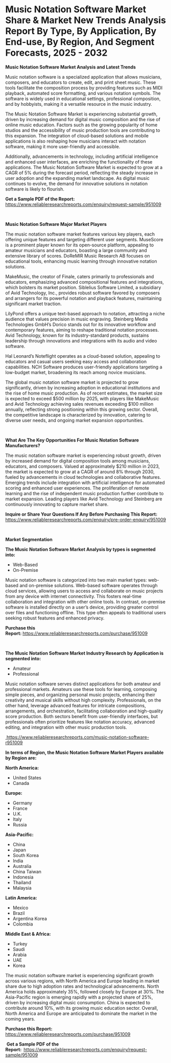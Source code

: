 <p><h1>Music Notation Software Market Share & Market New Trends Analysis Report By Type, By Application, By End-use, By Region, And Segment Forecasts, 2025 - 2032</h1></p><p><strong>Music Notation Software Market Analysis and Latest Trends</strong></p>
<p><p>Music notation software is a specialized application that allows musicians, composers, and educators to create, edit, and print sheet music. These tools facilitate the composition process by providing features such as MIDI playback, automated score formatting, and various notation symbols. The software is widely used in educational settings, professional composition, and by hobbyists, making it a versatile resource in the music industry.</p><p>The Music Notation Software Market is experiencing substantial growth, driven by increasing demand for digital music composition and the rise of online music education. Factors such as the growing popularity of home studios and the accessibility of music production tools are contributing to this expansion. The integration of cloud-based solutions and mobile applications is also reshaping how musicians interact with notation software, making it more user-friendly and accessible.</p><p>Additionally, advancements in technology, including artificial intelligence and enhanced user interfaces, are enriching the functionality of these applications. The Music Notation Software Market is expected to grow at a CAGR of 5% during the forecast period, reflecting the steady increase in user adoption and the expanding market landscape. As digital music continues to evolve, the demand for innovative solutions in notation software is likely to flourish.</p></p>
<p><strong>Get a Sample PDF of the Report:&nbsp;</strong> <a href="https://www.reliableresearchreports.com/enquiry/request-sample/951009?utm_campaign=3696&utm_medium=2&utm_source=Github&utm_content=ia&utm_term=18042025&utm_id=music-notation-software">https://www.reliableresearchreports.com/enquiry/request-sample/951009</a></p>
<p>&nbsp;</p>
<p><strong>Music Notation Software Major Market Players</strong></p>
<p><p>The music notation software market features various key players, each offering unique features and targeting different user segments. MuseScore is a prominent player known for its open-source platform, appealing to amateur musicians and educators, boasting a large community and extensive library of scores. DoReMIR Music Research AB focuses on educational tools, enhancing music learning through innovative notation solutions.</p><p>MakeMusic, the creator of Finale, caters primarily to professionals and educators, emphasizing advanced compositional features and integrations, which bolsters its market position. Siblelius Software Limited, a subsidiary of Avid Technology, Inc., provides robust software favored by composers and arrangers for its powerful notation and playback features, maintaining significant market traction.</p><p>LilyPond offers a unique text-based approach to notation, attracting a niche audience that values precision in music engraving. Steinberg Media Technologies GmbH’s Dorico stands out for its innovative workflow and contemporary features, aiming to reshape traditional notation processes. Avid Technology, known for its industry-standard products, sustains leadership through innovations and integrations with its audio and video software.</p><p>Hal Leonard’s Noteflight operates as a cloud-based solution, appealing to educators and casual users seeking easy access and collaboration capabilities. NCH Software produces user-friendly applications targeting a low-budget market, broadening its reach among novice musicians.</p><p>The global music notation software market is projected to grow significantly, driven by increasing adoption in educational institutions and the rise of home music production. As of recent estimates, the market size is expected to exceed $500 million by 2025, with players like MakeMusic and Avid Technology achieving sales revenues exceeding $100 million annually, reflecting strong positioning within this growing sector. Overall, the competitive landscape is characterized by innovation, catering to diverse user needs, and ongoing market expansion opportunities.</p></p>
<p>&nbsp;</p>
<p><strong>What Are The Key Opportunities For Music Notation Software Manufacturers?</strong></p>
<p><p>The music notation software market is experiencing robust growth, driven by increased demand for digital composition tools among musicians, educators, and composers. Valued at approximately $210 million in 2023, the market is expected to grow at a CAGR of around 8% through 2030, fueled by advancements in cloud technologies and collaborative features. Emerging trends include integration with artificial intelligence for automated scoring and enhanced user experiences. The proliferation of remote learning and the rise of independent music production further contribute to market expansion. Leading players like Avid Technology and Steinberg are continuously innovating to capture market share.</p></p>
<p><strong>Inquire or Share Your Questions If Any Before Purchasing This Report:</strong> <a href="https://www.reliableresearchreports.com/enquiry/pre-order-enquiry/951009?utm_campaign=3696&utm_medium=2&utm_source=Github&utm_content=ia&utm_term=18042025&utm_id=music-notation-software">https://www.reliableresearchreports.com/enquiry/pre-order-enquiry/951009</a></p>
<p>&nbsp;</p>
<p><strong>Market Segmentation</strong></p>
<p><strong>The Music Notation Software Market Analysis by types is segmented into:</strong></p>
<p><ul><li>Web-Based</li><li>On-Premise</li></ul></p>
<p><p>Music notation software is categorized into two main market types: web-based and on-premise solutions. Web-based software operates through cloud services, allowing users to access and collaborate on music projects from any device with internet connectivity. This fosters real-time collaboration and integration with other online tools. In contrast, on-premise software is installed directly on a user’s device, providing greater control over files and functioning offline. This type often appeals to traditional users seeking robust features and enhanced privacy.</p></p>
<p><strong>Purchase this Report:&nbsp;</strong><a href="https://www.reliableresearchreports.com/purchase/951009?utm_campaign=3696&utm_medium=2&utm_source=Github&utm_content=ia&utm_term=18042025&utm_id=music-notation-software">https://www.reliableresearchreports.com/purchase/951009</a></p>
<p>&nbsp;</p>
<p><strong>The Music Notation Software Market Industry Research by Application is segmented into:</strong></p>
<p><ul><li>Amateur</li><li>Professional</li></ul></p>
<p><p>Music notation software serves distinct applications for both amateur and professional markets. Amateurs use these tools for learning, composing simple pieces, and organizing personal music projects, enhancing their creativity and musical skills without high complexity. Professionals, on the other hand, leverage advanced features for intricate compositions, arrangements, and orchestration, facilitating collaboration and high-quality score production. Both sectors benefit from user-friendly interfaces, but professionals often prioritize features like notation accuracy, advanced editing, and integration with other music production tools.</p></p>
<p><a href="https://www.reliableresearchreports.com/music-notation-software-r951009?utm_campaign=3696&utm_medium=2&utm_source=Github&utm_content=ia&utm_term=18042025&utm_id=music-notation-software">&nbsp;https://www.reliableresearchreports.com/music-notation-software-r951009</a></p>
<p><strong>In terms of Region, the Music Notation Software Market Players available by Region are:</strong></p>
<p>
    <p> <strong> North America: </strong>
        <ul>
            <li>United States</li>
            <li>Canada</li>
        </ul>
        </p> 
    <p> <strong> Europe: </strong>
        <ul>
            <li>Germany</li>
            <li>France</li>
            <li>U.K.</li>
            <li>Italy</li>
            <li>Russia</li>
        </ul>
        </p> 
    <p> <strong> Asia-Pacific: </strong>
        <ul>
            <li>China</li>
            <li>Japan</li>
            <li>South Korea</li>
            <li>India</li>
            <li>Australia</li>
            <li>China Taiwan</li>
            <li>Indonesia</li>
            <li>Thailand</li>
            <li>Malaysia</li>
        </ul>
        </p> 
    <p> <strong> Latin America: </strong>
        <ul>
            <li>Mexico</li>
            <li>Brazil</li>
            <li>Argentina Korea</li>
            <li>Colombia</li>
        </ul>
        </p> 
    <p> <strong> Middle East & Africa: </strong>
        <ul>
            <li>Turkey</li>
            <li>Saudi</li>
            <li>Arabia</li>
            <li>UAE</li>
            <li>Korea</li>
        </ul>
    </p>
    </p>
<p><p>The music notation software market is experiencing significant growth across various regions, with North America and Europe leading in market share due to high adoption rates and technological advancements. North America holds approximately 35%, followed closely by Europe at 30%. The Asia-Pacific region is emerging rapidly with a projected share of 25%, driven by increasing digital music consumption. China is expected to contribute around 10%, with its growing music education sector. Overall, North America and Europe are anticipated to dominate the market in the coming years.</p></p>
<p><strong>Purchase this Report: </strong><a href="https://www.reliableresearchreports.com/purchase/951009?utm_campaign=3696&utm_medium=2&utm_source=Github&utm_content=ia&utm_term=18042025&utm_id=music-notation-software">https://www.reliableresearchreports.com/purchase/951009</a></p>
<p>&nbsp;<strong>Get a Sample PDF of the Report:&nbsp;&nbsp;</strong><a href="https://www.reliableresearchreports.com/enquiry/request-sample/951009?utm_campaign=3696&utm_medium=2&utm_source=Github&utm_content=ia&utm_term=18042025&utm_id=music-notation-software">https://www.reliableresearchreports.com/enquiry/request-sample/951009</a></p>
<p><strong></strong></p>
<p><p></p><p></p><p></p></p>
